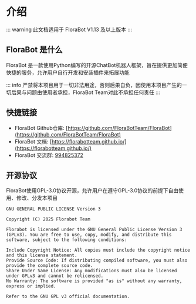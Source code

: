 # 介绍

::: warning
此文档适用于 FloraBot V1.13 及以上版本
:::

<Linkcard url="/guide/install" title="安装FloraBot" description="点击开始你的FloraBot之旅" logo="/logo.png"/>

## FloraBot 是什么

FloraBot 是一款使用Python编写的开源ChatBot机器人框架，旨在提供更加简便快捷的服务，允许用户自行开发和安装插件来拓展功能

::: info
严禁将本项目用于一切非法用途，否则后果自负，因使用本项目产生的一切后果与问题由使用者承担，FloraBot Team对此不承担任何责任
:::

## 快捷链接
- FloraBot Github仓库: [https://github.com/FloraBotTeam/FloraBot](https://github.com/FloraBotTeam/FloraBot)
- FloraBot 文档: [https://florabotteam.github.io/](https://florabotteam.github.io/)
- FloraBot 交流群: [994825372](https://qm.qq.com/q/bdiS3MkV9K)
## 开源协议

FloraBot使用GPL-3.0协议开源，允许用户在遵守GPL-3.0协议的前提下自由使用、修改、分发本项目

```
GNU GENERAL PUBLIC LICENSE Version 3

Copyright (C) 2025 Florabot Team

Florabot is licensed under the GNU General Public License Version 3 (GPLv3). You are free to use, copy, modify, and distribute this software, subject to the following conditions:

Include Copyright Notice: All copies must include the copyright notice and this license statement.
Provide Source Code: If distributing compiled software, you must also provide the complete source code.
Share Under Same License: Any modifications must also be licensed under GPLv3 and cannot be relicensed.
No Warranty: The software is provided "as is" without any warranty, express or implied.

Refer to the GNU GPL v3 official documentation.
```
